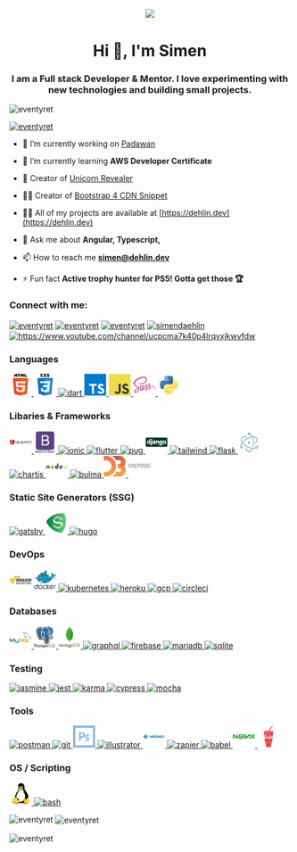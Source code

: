 <!-- markdownlint-disable MD033 MD041 -->
<p align="center">
  <img src="https://media.giphy.com/media/Nx0rz3jtxtEre/giphy.gif">
</p>

<h1 align="center">Hi 👋, I'm Simen</h1>
<h3 align="center">I am a Full stack Developer & Mentor. I love experimenting with new technologies and building small
  projects.</h3>

<p align="left"> <img src="https://komarev.com/ghpvc/?username=eventyret&label=Profile%20views&color=0e75b6&style=flat"
    alt="eventyret" /> </p>

<p align="left"> <a href="https://github.com/ryo-ma/github-profile-trophy"><img
      src="https://github-profile-trophy.vercel.app/?username=eventyret" alt="eventyret" /></a> </p>

- 🔭 I’m currently working on [Padawan](https://github.com/Eventyret/Padawan)

- 🌱 I’m currently learning **AWS Developer Certificate**

- 🦄 Creator of [Unicorn
  Revealer](https://chrome.google.com/webstore/detail/unicorn-revealer/lmlkphhdlngaicolpmaakfmhplagoaln)

- 👨‍🎨 Creator of [Bootstrap 4 CDN
  Snippet](https://marketplace.visualstudio.com/items?itemName=eventyret.bootstrap-4-cdn-snippet)

- 👨‍💻 All of my projects are available at [https://dehlin.dev](https://dehlin.dev)

- 💬 Ask me about **Angular, Typescript,**

- 📫 How to reach me **simen@dehlin.dev**

- ⚡ Fun fact **Active trophy hunter for PS5! Gotta get those 🏆**

<h3 align="left">Connect with me:</h3>
<p align="left">
  <a href="https://codepen.io/eventyret" target="blank"><img align="center"
      src="https://raw.githubusercontent.com/rahuldkjain/github-profile-readme-generator/master/src/images/icons/Social/codepen.svg"
      alt="eventyret" height="30" width="40" /></a>
  <a href="https://dev.to/eventyret" target="blank"><img align="center"
      src="https://cdn.jsdelivr.net/npm/simple-icons@3.0.1/icons/dev-dot-to.svg" alt="eventyret" height="30"
      width="40" /></a>
  <a href="https://twitter.com/eventyret" target="blank"><img align="center"
      src="https://raw.githubusercontent.com/rahuldkjain/github-profile-readme-generator/master/src/images/icons/Social/twitter.svg"
      alt="eventyret" height="30" width="40" /></a>
  <a href="https://linkedin.com/in/simendaehlin" target="blank"><img align="center"
      src="https://raw.githubusercontent.com/rahuldkjain/github-profile-readme-generator/master/src/images/icons/Social/linked-in-alt.svg"
      alt="simendaehlin" height="30" width="40" /></a>
  <a href="https://www.youtube.com/c/https://www.youtube.com/channel/ucpcma7k40p4lrqvxjkwvfdw" target="blank"><img
      align="center"
      src="https://raw.githubusercontent.com/rahuldkjain/github-profile-readme-generator/master/src/images/icons/Social/youtube.svg"
      alt="https://www.youtube.com/channel/ucpcma7k40p4lrqvxjkwvfdw" height="30" width="40" /></a>
</p>

<h3 align="left">Languages</h3>
<p align="left">
  
<a href="https://www.w3.org/html/" target="_blank"> <img
      src="https://raw.githubusercontent.com/devicons/devicon/master/icons/html5/html5-original-wordmark.svg"
      alt="html5" width="40" height="40" /> </a>
<a href="https://www.w3schools.com/css/" target="_blank"> <img
      src="https://raw.githubusercontent.com/devicons/devicon/master/icons/css3/css3-original-wordmark.svg" alt="css3"
      width="40" height="40" /> </a>
<a href="https://dart.dev" target="_blank"> <img
      src="https://www.vectorlogo.zone/logos/dartlang/dartlang-icon.svg" alt="dart" width="40" height="40" /> </a>
<a href="https://www.typescriptlang.org/" target="_blank"> <img
      src="https://raw.githubusercontent.com/devicons/devicon/master/icons/typescript/typescript-original.svg"
      alt="typescript" width="40" height="40" />
      <a href="https://developer.mozilla.org/en-US/docs/Web/JavaScript" target="_blank"> <img
      src="https://raw.githubusercontent.com/devicons/devicon/master/icons/javascript/javascript-original.svg"
      alt="javascript" width="40" height="40" /> </a></a>
<a href="https://sass-lang.com" target="_blank"> <img
      src="https://raw.githubusercontent.com/devicons/devicon/master/icons/sass/sass-original.svg" alt="sass" width="40"
      height="40" />
 <a href="https://www.python.org" target="_blank"> <img
      src="https://raw.githubusercontent.com/devicons/devicon/master/icons/python/python-original.svg" alt="python"
      width="40" height="40" /> </a>
</p>

<h3 align="left">Libaries & Frameworks</h3>
<p align="left">
  <a href="https://angular.io" target="_blank"> <img
      src="https://raw.githubusercontent.com/devicons/devicon/master/icons/angularjs/angularjs-original-wordmark.svg"
      alt="angularjs" width="40" height="40" /> </a> <a href="https://aws.amazon.com" target="_blank">
      <a
    href="https://getbootstrap.com" target="_blank"> <img
      src="https://raw.githubusercontent.com/devicons/devicon/master/icons/bootstrap/bootstrap-plain-wordmark.svg"
      alt="bootstrap" width="40" height="40" /> </a>
      <a href="https://ionicframework.com" target="_blank"> <img
      src="https://upload.wikimedia.org/wikipedia/commons/d/d1/Ionic_Logo.svg" alt="ionic" width="40" height="40" />
  </a>
  <a href="https://flutter.dev" target="_blank"> <img
      src="https://www.vectorlogo.zone/logos/flutterio/flutterio-icon.svg" alt="flutter" width="40" height="40" /> </a>
       </a>
      <a href="https://pugjs.org" target="_blank"> <img src="https://cdn.worldvectorlogo.com/logos/pug.svg" alt="pug"
      width="40" height="40" /> </a>
       <a
    href="https://www.djangoproject.com/" target="_blank"> <img
      src="https://raw.githubusercontent.com/devicons/devicon/master/icons/django/django-original.svg" alt="django"
      width="40" height="40" /> </a>
      <a
    href="https://tailwindcss.com/" target="_blank"> <img
      src="https://www.vectorlogo.zone/logos/tailwindcss/tailwindcss-icon.svg" alt="tailwind" width="40" height="40" />
  </a>
  <a href="https://flask.palletsprojects.com/" target="_blank"> <img
      src="https://www.vectorlogo.zone/logos/pocoo_flask/pocoo_flask-icon.svg" alt="flask" width="40" height="40" />
  </a>
  <a href="https://www.electronjs.org" target="_blank"> <img
      src="https://raw.githubusercontent.com/devicons/devicon/master/icons/electron/electron-original.svg"
      alt="electron" width="40" height="40" /> </a>
      <a href="https://www.chartjs.org" target="_blank"> <img
      src="https://www.chartjs.org/media/logo-title.svg" alt="chartjs" width="40" height="40" /> </a>
      <a href="https://nodejs.org" target="_blank"> <img
      src="https://raw.githubusercontent.com/devicons/devicon/master/icons/nodejs/nodejs-original-wordmark.svg"
      alt="nodejs" width="40" height="40" /> </a>
      <a href="https://bulma.io/" target="_blank"> <img
      src="https://raw.githubusercontent.com/gilbarbara/logos/804dc257b59e144eaca5bc6ffd16949752c6f789/logos/bulma.svg"
      alt="bulma" width="40" height="40" /> </a>
      <a href="https://d3js.org/" target="_blank"> <img
      src="https://raw.githubusercontent.com/devicons/devicon/master/icons/d3js/d3js-original.svg" alt="d3js" width="40"
      height="40" /> </a>
        <a href="https://expressjs.com" target="_blank"> <img
      src="https://raw.githubusercontent.com/devicons/devicon/master/icons/express/express-original-wordmark.svg"
      alt="express" width="40" height="40" /> </a>  
</p>
<h3 align="left">Static Site Generators (SSG)</h3>
<p align="left">
<a href="https://www.gatsbyjs.com/" target="_blank"> <img
      src="https://www.vectorlogo.zone/logos/gatsbyjs/gatsbyjs-icon.svg" alt="gatsby" width="40" height="40" /> </a>
      <a href="https://scully.io/" target="_blank"> <img
      src="https://raw.githubusercontent.com/scullyio/scully/main/assets/logos/SVG/scullyio-icon.svg" alt="scully"
      width="40" height="40" /> </a>
       <a
    href="https://gohugo.io/" target="_blank"> <img src="https://api.iconify.design/logos-hugo.svg" alt="hugo"
      width="40" height="40" /> </a>
</p>
<h3 align="left">DevOps</h3>
<p align="left">
<img
    src="https://raw.githubusercontent.com/devicons/devicon/master/icons/amazonwebservices/amazonwebservices-original-wordmark.svg"
    alt="aws" width="40" height="40" />
    <a href="https://www.docker.com/" target="_blank"> <img
      src="https://raw.githubusercontent.com/devicons/devicon/master/icons/docker/docker-original-wordmark.svg"
      alt="docker" width="40" height="40" /> </a>
      <a href="https://kubernetes.io" target="_blank"> <img
      src="https://www.vectorlogo.zone/logos/kubernetes/kubernetes-icon.svg" alt="kubernetes" width="40" height="40" />
  </a>
  <a href="https://heroku.com" target="_blank"> <img
      src="https://www.vectorlogo.zone/logos/heroku/heroku-icon.svg" alt="heroku" width="40" height="40" /> </a>
      <a
    href="https://cloud.google.com" target="_blank"> <img
      src="https://www.vectorlogo.zone/logos/google_cloud/google_cloud-icon.svg" alt="gcp" width="40" height="40" />
  </a>
  <a
    href="https://circleci.com" target="_blank"> <img src="https://www.vectorlogo.zone/logos/circleci/circleci-icon.svg"
      alt="circleci" width="40" height="40" /> </a>
</p>

<h3 align="left">Databases</h3>
<p align="left">
<a href="https://www.mysql.com/" target="_blank"> <img
      src="https://raw.githubusercontent.com/devicons/devicon/master/icons/mysql/mysql-original-wordmark.svg"
      alt="mysql" width="40" height="40" /> </a>
      <a href="https://www.postgresql.org" target="_blank"> <img
      src="https://raw.githubusercontent.com/devicons/devicon/master/icons/postgresql/postgresql-original-wordmark.svg"
      alt="postgresql" width="40" height="40" /> </a>
      <a href="https://www.mongodb.com/" target="_blank"> <img
      src="https://raw.githubusercontent.com/devicons/devicon/master/icons/mongodb/mongodb-original-wordmark.svg"
      alt="mongodb" width="40" height="40" /> </a>  
      <a
    href="https://graphql.org" target="_blank"> <img src="https://www.vectorlogo.zone/logos/graphql/graphql-icon.svg"
      alt="graphql" width="40" height="40" /> </a>
      <a href="https://firebase.google.com/" target="_blank"> <img
      src="https://www.vectorlogo.zone/logos/firebase/firebase-icon.svg" alt="firebase" width="40" height="40" /> </a>
       <a href="https://mariadb.org/" target="_blank"> <img
      src="https://www.vectorlogo.zone/logos/mariadb/mariadb-icon.svg" alt="mariadb" width="40" height="40" /> </a>
       <a href="https://www.sqlite.org/" target="_blank"> <img
      src="https://www.vectorlogo.zone/logos/sqlite/sqlite-icon.svg" alt="sqlite" width="40" height="40" /> </a>  
</p>
<h3 align="left">Testing</h3>
<p align=left>
<a href="https://jasmine.github.io/" target="_blank"> <img
      src="https://www.vectorlogo.zone/logos/jasmine/jasmine-icon.svg" alt="jasmine" width="40" height="40" /> </a> <a href="https://jestjs.io" target="_blank"> <img
      src="https://www.vectorlogo.zone/logos/jestjsio/jestjsio-icon.svg" alt="jest" width="40" height="40" /> </a> <a
    href="https://karma-runner.github.io/latest/index.html" target="_blank"> <img
      src="https://raw.githubusercontent.com/detain/svg-logos/780f25886640cef088af994181646db2f6b1a3f8/svg/karma.svg"
      alt="karma" width="40" height="40" /> </a>
      <a href="https://www.cypress.io" target="_blank"> <img
      src="https://raw.githubusercontent.com/simple-icons/simple-icons/6e46ec1fc23b60c8fd0d2f2ff46db82e16dbd75f/icons/cypress.svg"
      alt="cypress" width="40" height="40" /> </a>
       <a
    href="https://mochajs.org" target="_blank"> <img src="https://www.vectorlogo.zone/logos/mochajs/mochajs-icon.svg"
      alt="mocha" width="40" height="40" /> </a>
</p>
<h3 align="left">Tools</h3>
<p align="left">
<a href="https://postman.com" target="_blank"> <img
      src="https://www.vectorlogo.zone/logos/getpostman/getpostman-icon.svg" alt="postman" width="40" height="40" />
  </a>
   <a href="https://git-scm.com/" target="_blank"> <img
      src="https://www.vectorlogo.zone/logos/git-scm/git-scm-icon.svg" alt="git" width="40" height="40" /> </a>
      <a href="https://www.photoshop.com/en" target="_blank"> <img
      src="https://raw.githubusercontent.com/devicons/devicon/master/icons/photoshop/photoshop-line.svg" alt="photoshop"
      width="40" height="40" /> </a>
      <a href="https://www.adobe.com/in/products/illustrator.html" target="_blank"> <img
      src="https://www.vectorlogo.zone/logos/adobe_illustrator/adobe_illustrator-icon.svg" alt="illustrator" width="40"
      height="40" /> </a>
      <a href="https://webpack.js.org" target="_blank"> <img
      src="https://raw.githubusercontent.com/devicons/devicon/d00d0969292a6569d45b06d3f350f463a0107b0d/icons/webpack/webpack-original-wordmark.svg"
      alt="webpack" width="40" height="40" /> </a> <a href="https://zapier.com" target="_blank"> <img
      src="https://www.vectorlogo.zone/logos/zapier/zapier-icon.svg" alt="zapier" width="40" height="40" /> </a>
      <a href="https://babeljs.io/" target="_blank"> <img
      src="https://www.vectorlogo.zone/logos/babeljs/babeljs-icon.svg" alt="babel" width="40" height="40" /> </a>
      <a href="https://www.nginx.com" target="_blank"> <img
      src="https://raw.githubusercontent.com/devicons/devicon/master/icons/nginx/nginx-original.svg" alt="nginx"
      width="40" height="40" /> </a>
       <a href="https://gulpjs.com" target="_blank"> <img
      src="https://raw.githubusercontent.com/devicons/devicon/master/icons/gulp/gulp-plain.svg" alt="gulp" width="40"
      height="40" /> </a>  
</p>
<h3 align="left">OS / Scripting</h3>

<p align="left">
<a href="https://www.linux.org/" target="_blank"> <img
      src="https://raw.githubusercontent.com/devicons/devicon/master/icons/linux/linux-original.svg" alt="linux"
      width="40" height="40" /> </a>
      <a
    href="https://www.gnu.org/software/bash/" target="_blank"> <img
      src="https://www.vectorlogo.zone/logos/gnu_bash/gnu_bash-icon.svg" alt="bash" width="40" height="40" /> </a>
      </p>

<p><img align="left"
    src="https://github-readme-stats.vercel.app/api/top-langs?username=eventyret&show_icons=true&locale=en&layout=compact"
    alt="eventyret" /></p>

<p>&nbsp;<img align="center"
    src="https://github-readme-stats.vercel.app/api?username=eventyret&show_icons=true&locale=en" alt="eventyret" /></p>

<p><img align="center" src="https://github-readme-streak-stats.herokuapp.com/?user=eventyret&" alt="eventyret" /></p>
